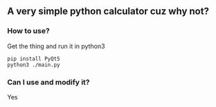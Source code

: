 ## A very simple python calculator cuz why not?

### How to use?
Get the thing and run it in python3

```
pip install PyQt5
python3 ./main.py
```

### Can I use and modify it?
Yes
